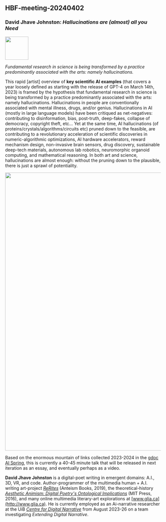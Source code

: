 ## HBF-meeting-20240402

### David Jhave Johnston: _Hallucinations are (almost) all you Need_

[<img src=https://github.com/Brain-and-Consciousness/HBF/blob/main/hbf-meeting-2024-04-02/assets/CDN-logo.png width=75>](https://www.uib.no/en/cdn)

_Fundamental research in science is being transformed by a practice predominantly associated with the arts: namely hallucinations._


This rapid [artist] overview of **key scientific AI examples** (that covers a year loosely defined as starting with the release of GPT-4 on March 14th, 2023) is framed by the hypothesis that fundamental research in science is being transformed by a practice predominantly associated with the arts: namely hallucinations. Hallucinations in people are conventionally associated with mental illness, drugs, and/or genius. Hallucinations in AI (mostly in large language models) have been critiqued as net-negatives: contributing to disinformation, bias, post-truth, deep-fakes, collapse of democracy, copyright theft, etc… Yet at the same time, AI hallucinations (of proteins/crystals/algorithms/circuits etc) pruned down to the feasible, are contributing to a revolutionary acceleration of scientific discoveries in numeric-algorithmic optimizations, AI hardware accelerators, reward mechanism design, non-invasive brain sensors, drug discovery, sustainable deep-tech materials, autonomous lab robotics, neuromorphic organoid computing, and mathematical reasoning. In both art and science, hallucinations are almost enough: without the pruning down to the plausible, there is just a sprawl of potentiality.

<img src=https://github.com/Brain-and-Consciousness/HBF/blob/main/hbf-meeting-2024-04-02/assets/Jhave-fig.png width=900>


Based on the enormous mountain of links collected 2023-2024 in the [gdoc AI Spring](https://docs.google.com/document/d/1qlX4UGrjkdMguL9PMEtm9Mp7PYHrTmMCFqnshOeA-xw/edit?usp=sharing), this is currently a 40-45 minute talk that will be released in next iteration as an essay, and eventually perhaps as a video.<br>


**David Jhave Johnston** is a digital-poet writing in emergent domains: A.I., 3D, VR, and code. Author-programmer of the multimedia human + A.I. writing art-project [_ReRites_](http://glia.ca/rerites) (Anteism Books, 2019), the theoretical-history [_Aesthetic Animism: Digital Poetry's Ontological Implications_](https://mitpress.mit.edu/9780262034517/aesthetic-animism) (MIT Press, 2016), and many online multimedia literary-art explorations at [www.glia.ca](http://www.glia.ca). He is currently employed as an Ai-narrative researcher at the UiB [_Centre for Digital Narrative_](https://www.uib.no/en/cdn) from August 2023-26 on a team investigating _Extending Digital Narrative_. 

